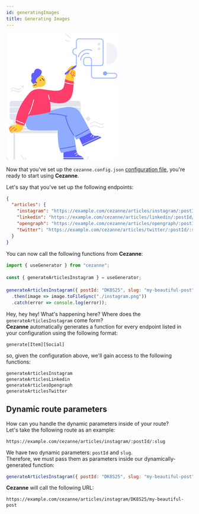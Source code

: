 ```yaml
---
id: generatingImages
title: Generating Images
---
```


<img src="/img/misc/generatingImages.png" width="300" style="max-width:90vw;" />

Now that you've set up the `cezanne.config.json` [configuration file](/docs/configuration), you're ready to start using **Cezanne**.

Let's say that you've set up the following endpoints:

```json
{
  "articles": {
    "instagram": "https://example.com/cezanne/articles/instagram/:postId/:slug",
    "linkedin": "https://example.com/cezanne/articles/linkedin/:postId/:slug",
    "opengraph": "https://example.com/cezanne/articles/opengraph/:postId/:slug",
    "twitter": "https://example.com/cezanne/articles/twitter/:postId/:slug"
  }
}
```

You can now call the following functions from **Cezanne**:

```js
import { useGenerator } from "cezanne";

const { generateArticlesInstagram } = useGenerator;

generateArticlesInstagram({ postId: "DK8S25", slug: "my-beautiful-post" })
  .then(image => image.toFileSync("./instagram.png"))
  .catch(error => console.log(error));
```

Hey, hey hey! What's happening here? Where does the `generateArticlesInstagram` come form? \
**Cezanne** automatically generates a function for every endpoint listed in your configuration using the following format:

```
generate[Item][Social]
```

so, given the configuration above, we'll gain access to the following functions:

```text
generateArticlesInstagram
generateArticlesLinkedin
generateArticlesOpengraph
generateArticlesTwitter
```

## Dynamic route parameters

How can you handle the dynamic parameters inside of your route? \
Let's take the following route as an example:

```text
https://example.com/cezanne/articles/instagram/:postId/:slug
```

We have two dynamic parameters: `postId` and `slug`. \
Therefore, we must pass them as parameters inside our dynamically-generated function:

```js
generateArticlesInstagram({ postId: "DK8S25", slug: "my-beautiful-post" });
```

**Cezanne** will call the following URL:

```text
https://example.com/cezanne/articles/instagram/DK8S25/my-beautiful-post
```
